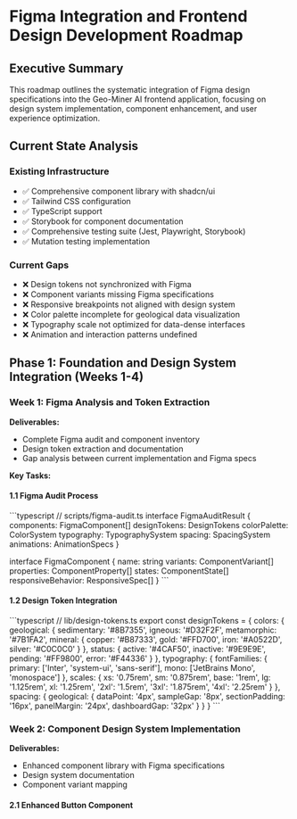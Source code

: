 # Figma Integration and Frontend Design Development Roadmap

## Executive Summary

This roadmap outlines the systematic integration of Figma design specifications into the Geo-Miner AI frontend application, focusing on design system implementation, component enhancement, and user experience optimization.

## Current State Analysis

### Existing Infrastructure
- ✅ Comprehensive component library with shadcn/ui
- ✅ Tailwind CSS configuration
- ✅ TypeScript support
- ✅ Storybook for component documentation
- ✅ Comprehensive testing suite (Jest, Playwright, Storybook)
- ✅ Mutation testing implementation

### Current Gaps
- ❌ Design tokens not synchronized with Figma
- ❌ Component variants missing Figma specifications
- ❌ Responsive breakpoints not aligned with design system
- ❌ Color palette incomplete for geological data visualization
- ❌ Typography scale not optimized for data-dense interfaces
- ❌ Animation and interaction patterns undefined

## Phase 1: Foundation and Design System Integration (Weeks 1-4)

### Week 1: Figma Analysis and Token Extraction

**Deliverables:**
- Complete Figma audit and component inventory
- Design token extraction and documentation
- Gap analysis between current implementation and Figma specs

**Key Tasks:**

#### 1.1 Figma Audit Process
\`\`\`typescript
// scripts/figma-audit.ts
interface FigmaAuditResult {
  components: FigmaComponent[]
  designTokens: DesignTokens
  colorPalette: ColorSystem
  typography: TypographySystem
  spacing: SpacingSystem
  animations: AnimationSpecs
}

interface FigmaComponent {
  name: string
  variants: ComponentVariant[]
  properties: ComponentProperty[]
  states: ComponentState[]
  responsiveBehavior: ResponsiveSpec[]
}
\`\`\`

#### 1.2 Design Token Integration
\`\`\`typescript
// lib/design-tokens.ts
export const designTokens = {
  colors: {
    geological: {
      sedimentary: '#8B7355',
      igneous: '#D32F2F',
      metamorphic: '#7B1FA2',
      mineral: {
        copper: '#B87333',
        gold: '#FFD700',
        iron: '#A0522D',
        silver: '#C0C0C0'
      }
    },
    status: {
      active: '#4CAF50',
      inactive: '#9E9E9E',
      pending: '#FF9800',
      error: '#F44336'
    }
  },
  typography: {
    fontFamilies: {
      primary: ['Inter', 'system-ui', 'sans-serif'],
      mono: ['JetBrains Mono', 'monospace']
    },
    scales: {
      xs: '0.75rem',
      sm: '0.875rem',
      base: '1rem',
      lg: '1.125rem',
      xl: '1.25rem',
      '2xl': '1.5rem',
      '3xl': '1.875rem',
      '4xl': '2.25rem'
    }
  },
  spacing: {
    geological: {
      dataPoint: '4px',
      sampleGap: '8px',
      sectionPadding: '16px',
      panelMargin: '24px',
      dashboardGap: '32px'
    }
  }
}
\`\`\`

### Week 2: Component Design System Implementation

**Deliverables:**
- Enhanced component library with Figma specifications
- Design system documentation
- Component variant mapping

#### 2.1 Enhanced Button Component
